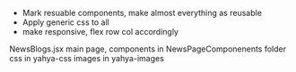 - Mark resuable components, make almost everything as reusable
- Apply generic css to all
- make responsive, flex row col accordingly

NewsBlogs.jsx main page,
components in NewsPageComponenents folder
css in yahya-css
images in yahya-images
